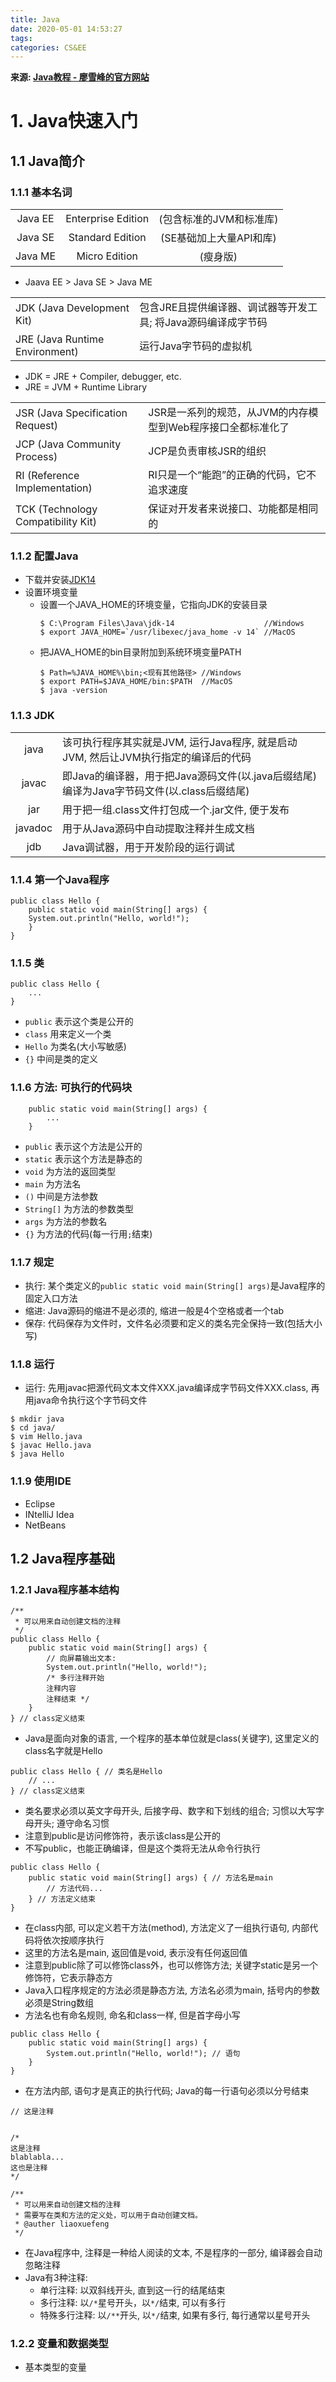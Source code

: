 ```yaml
---
title: Java
date: 2020-05-01 14:53:27
tags:
categories: CS&EE
---
```


**来源: [Java教程 - 廖雪峰的官方网站](https://www.liaoxuefeng.com/wiki/1252599548343744)**

# 1. Java快速入门

## 1.1 Java简介

### 1.1.1 基本名词

|      |      |      |
| :--: | :--: | :--: |
| Java EE | Enterprise Edition | (包含标准的JVM和标准库) |
| Java SE | Standard   Edition | (SE基础加上大量API和库) |
| Java ME | Micro      Edition | (瘦身版) |

* Jaava EE > Java SE > Java ME

|      |      |
| :--- | :--- | 
| JDK (Java Development Kit)     | 包含JRE且提供编译器、调试器等开发工具; 将Java源码编译成字节码 |
| JRE (Java Runtime Environment) | 运行Java字节码的虚拟机 |

* JDK = JRE + Compiler, debugger, etc.
* JRE = JVM + Runtime Library

|      |      |
| :--- | :--- |
| JSR (Java Specification Request)   | JSR是一系列的规范，从JVM的内存模型到Web程序接口全都标准化了 |
| JCP (Java Community Process)       | JCP是负责审核JSR的组织 |
| RI  (Reference Implementation)     | RI只是一个“能跑”的正确的代码，它不追求速度 |
| TCK (Technology Compatibility Kit) | 保证对开发者来说接口、功能都是相同的 |

### 1.1.2 配置Java

* 下载并安装[JDK14](https://www.oracle.com/java/technologies/javase-jdk14-downloads.html)
* 设置环境变量
  + 设置一个JAVA_HOME的环境变量，它指向JDK的安装目录
	```
	$ C:\Program Files\Java\jdk-14                    //Windows
	$ export JAVA_HOME=`/usr/libexec/java_home -v 14` //MacOS
	```
  + 把JAVA_HOME的bin目录附加到系统环境变量PATH
	```
	$ Path=%JAVA_HOME%\bin;<现有其他路径> //Windows
	$ export PATH=$JAVA_HOME/bin:$PATH  //MacOS
	$ java -version
	```

### 1.1.3 JDK

|      |      |
| :--: | :--- | 
| java    | 该可执行程序其实就是JVM, 运行Java程序, 就是启动JVM, 然后让JVM执行指定的编译后的代码 |
| javac   | 即Java的编译器，用于把Java源码文件(以.java后缀结尾)编译为Java字节码文件(以.class后缀结尾) |
| jar     | 用于把一组.class文件打包成一个.jar文件, 便于发布 |
| javadoc | 用于从Java源码中自动提取注释并生成文档 |
| jdb     | Java调试器，用于开发阶段的运行调试 |


### 1.1.4 第一个Java程序

```
public class Hello {
	public static void main(String[] args) {
	System.out.println("Hello, world!");
	}
}
```

### 1.1.5 类

```
public class Hello {
    ...
}
```

* `public` 表示这个类是公开的
* `class` 用来定义一个类
* `Hello` 为类名(大小写敏感)
* `{}` 中间是类的定义

### 1.1.6 方法: 可执行的代码块

```
    public static void main(String[] args) {
        ...
    }
```

* `public` 表示这个方法是公开的
* `static` 表示这个方法是静态的
* `void` 为方法的返回类型
* `main` 为方法名
* `()` 中间是方法参数
* `String[]` 为方法的参数类型
* `args` 为方法的参数名
* `{}` 为方法的代码(每一行用`;`结束)

### 1.1.7 规定

* 执行: 某个类定义的`public static void main(String[] args)`是Java程序的固定入口方法
* 缩进: Java源码的缩进不是必须的, 缩进一般是4个空格或者一个tab
* 保存: 代码保存为文件时，文件名必须要和定义的类名完全保持一致(包括大小写)

### 1.1.8 运行

* 运行: 先用javac把源代码文本文件XXX.java编译成字节码文件XXX.class, 再用java命令执行这个字节码文件

```
$ mkdir java
$ cd java/
$ vim Hello.java
$ javac Hello.java
$ java Hello
```

### 1.1.9 使用IDE

* Eclipse
* INtelliJ Idea
* NetBeans


## 1.2 Java程序基础

### 1.2.1 Java程序基本结构

```
/**
 * 可以用来自动创建文档的注释
 */
public class Hello {
    public static void main(String[] args) {
        // 向屏幕输出文本:
        System.out.println("Hello, world!");
        /* 多行注释开始
        注释内容
        注释结束 */
    }
} // class定义结束
```
- Java是面向对象的语言, 一个程序的基本单位就是class(关键字), 这里定义的class名字就是Hello

```
public class Hello { // 类名是Hello
    // ...
} // class定义结束
```

- 类名要求必须以英文字母开头, 后接字母、数字和下划线的组合; 习惯以大写字母开头; 遵守命名习惯
- 注意到public是访问修饰符，表示该class是公开的
- 不写public，也能正确编译，但是这个类将无法从命令行执行

```
public class Hello {
    public static void main(String[] args) { // 方法名是main
        // 方法代码...
    } // 方法定义结束
}
```

- 在class内部, 可以定义若干方法(method), 方法定义了一组执行语句, 内部代码将依次按顺序执行
- 这里的方法名是main, 返回值是void, 表示没有任何返回值
- 注意到public除了可以修饰class外，也可以修饰方法; 关键字static是另一个修饰符，它表示静态方
- Java入口程序规定的方法必须是静态方法, 方法名必须为main, 括号内的参数必须是String数组
- 方法名也有命名规则, 命名和class一样, 但是首字母小写

```
public class Hello {
    public static void main(String[] args) {
        System.out.println("Hello, world!"); // 语句
    }
}
```

- 在方法内部, 语句才是真正的执行代码; Java的每一行语句必须以分号结束

```
// 这是注释


/*
这是注释
blablabla...
这也是注释
*/

/**
 * 可以用来自动创建文档的注释
 * 需要写在类和方法的定义处，可以用于自动创建文档。
 * @auther liaoxuefeng
 */
```

- 在Java程序中, 注释是一种给人阅读的文本, 不是程序的一部分, 编译器会自动忽略注释
- Java有3种注释: 
  - 单行注释: 以双斜线开头, 直到这一行的结尾结束
  - 多行注释: 以`/*`星号开头，以`*/`结束, 可以有多行
  - 特殊多行注释: 以`/**`开头, 以`*/`结束, 如果有多行, 每行通常以星号开头

### 1.2.2 变量和数据类型

* 基本类型的变量
















